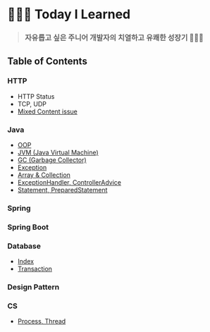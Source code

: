 # 🧑🏻‍💻 Today I Learned

> ### 자유롭고 싶은 주니어 개발자의 치열하고 유쾌한 성장기 🧑🏻‍💻



## Table of Contents



### HTTP

* HTTP Status
* TCP, UDP
* [Mixed Content issue](http/mixed-content-issue.md)



### Java

* [OOP](java/oop.md)
* [JVM (Java Virtual Machine)](java/java-virtual-machine.md)
* [GC (Garbage Collector)](java/garbage-collector.md)
* [Exception](java/exception.md)
* [Array & Collection](java/array-collection.md)
* [ExceptionHandler, ControllerAdvice](java/exceptionhandler-controlleradvice.md)
* [Statement, PreparedStatement](java/statement-preparedstatement.md)



### Spring



### Spring Boot



### Database

* [Index](database/index.md)
* [Transaction](database/transaction.md)



### Design Pattern



### CS

* [Process, Thread](cs/process-thread.md)
